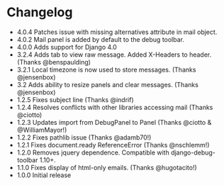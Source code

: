 # Changelog

* 4.0.4 Patches issue with missing alternatives attribute in mail object.
* 4.0.2 Mail panel is added by default to the debug toolbar.
* 4.0.0 Adds support for Django 4.0
* 3.2.4 Adds tab to view raw message.  Added X-Headers to header. (Thanks @benspaulding)
* 3.2.1 Local timezone is now used to store messages. (Thanks @jensenbox)
* 3.2 Adds ability to resize panels and clear messages. (Thanks @jensenbox)
* 1.2.5 Fixes subject line (Thanks @indrif)
* 1.2.4 Resolves conflicts with other libraries accessing mail (Thanks @ciotto)
* 1.2.3 Updates import from DebugPanel to Panel (Thanks @ciotto & @WilliamMayor!)
* 1.2.2 Fixes pathlib issue (Thanks @adamb70!)
* 1.2.1 Fixes document.ready ReferenceError (Thanks @nschlemm!)
* 1.2.0 Removes jquery dependence.  Compatible with django-debug-toolbar 1.10+.
* 1.1.0 Fixes display of html-only emails.  (Thanks @hugotacito!)
* 1.0.0 Initial release
